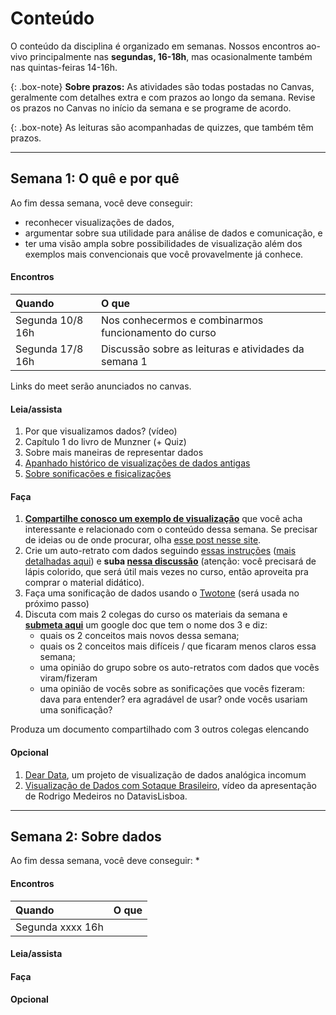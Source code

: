 # Conteúdo

O conteúdo da disciplina é organizado em semanas.
Nossos encontros ao-vivo principalmente nas **segundas, 16-18h**, mas ocasionalmente também nas quintas-feiras 14-16h.

{: .box-note}
**Sobre prazos:** As atividades são todas postadas no Canvas, geralmente com detalhes extra e com prazos ao longo da semana. Revise os prazos no Canvas no início da semana e se programe de acordo.

{: .box-note}
As leituras são acompanhadas de quizzes, que também têm prazos.

--------------

## Semana 1: O quê e por quê

Ao fim dessa semana, você deve conseguir:
* reconhecer visualizações de dados,
* argumentar sobre sua utilidade para análise de dados e comunicação, e
* ter uma visão ampla sobre possibilidades de visualização além dos exemplos mais convencionais que você provavelmente já conhece.

#### Encontros

| Quando           | O que   |
| :------ |:--- |
| Segunda 10/8 16h | Nos conhecermos e combinarmos funcionamento do curso |
| Segunda 17/8 16h | Discussão sobre as leituras e atividades da semana 1 |

Links do meet serão anunciados no canvas.

#### Leia/assista

1. Por que visualizamos dados? (vídeo)
1. Capítulo 1 do livro de Munzner (+ Quiz)
1. Sobre mais maneiras de representar dados
1. [Apanhado histórico de visualizações de dados antigas](https://history.infowetrust.com/)
1. [Sobre sonificações e fisicalizações](/2020-07-23-sonificacoes-fisicalizacoes)

#### Faça

1. **[Compartilhe conosco um exemplo de visualização](https://canvas.instructure.com/courses/2189805/discussion_topics/9421094)** que você acha interessante e relacionado com o conteúdo dessa semana. Se precisar de ideias ou de onde procurar, olha [esse post nesse site](/2020-07-24-onde-acompanhar-vis).
1. Crie um auto-retrato com dados seguindo [essas instruções](https://ideas.ted.com/how-to-draw-your-own-selfie-using-your-personal-data/) ([mais detalhadas aqui](https://canvas.instructure.com/courses/2189805/discussion_topics/9421551)) e **suba [nessa discussão](https://canvas.instructure.com/courses/2189805/discussion_topics/9421551)** (atenção: você precisará de lápis colorido, que será útil mais vezes no curso, então aproveita pra comprar o material didático).
1. Faça uma sonificação de dados usando o [Twotone](https://twotone.io/) (será usada no próximo passo)
1. Discuta com mais 2 colegas do curso os materiais da semana e **[submeta aqui](https://canvas.instructure.com/courses/2189805/assignments/16396860?module_item_id=33787105)** um google doc que tem o nome dos 3 e diz:
    * quais os 2 conceitos mais novos dessa semana;
    * quais os 2 conceitos mais difíceis / que ficaram menos claros essa semana;
    * uma opinião do grupo sobre os auto-retratos com dados que vocês viram/fizeram
    * uma opinião de vocês sobre as sonificações que vocês fizeram: dava para entender? era agradável de usar? onde vocês usariam uma sonificação?

Produza um documento compartilhado com 3 outros colegas elencando

#### Opcional
1. [Dear Data](http://www.dear-data.com/theproject), um projeto de visualização de dados analógica incomum
1. [Visualização de Dados com Sotaque Brasileiro](https://www.youtube.com/watch?v=NMtDGrWrOig), vídeo da apresentação de Rodrigo Medeiros no DatavisLisboa.

--------------

## Semana 2: Sobre dados

Ao fim dessa semana, você deve conseguir:
*

#### Encontros

| Quando           | O que   |
| :------ |:--- |
| Segunda xxxx 16h |  |

#### Leia/assista


#### Faça


#### Opcional
